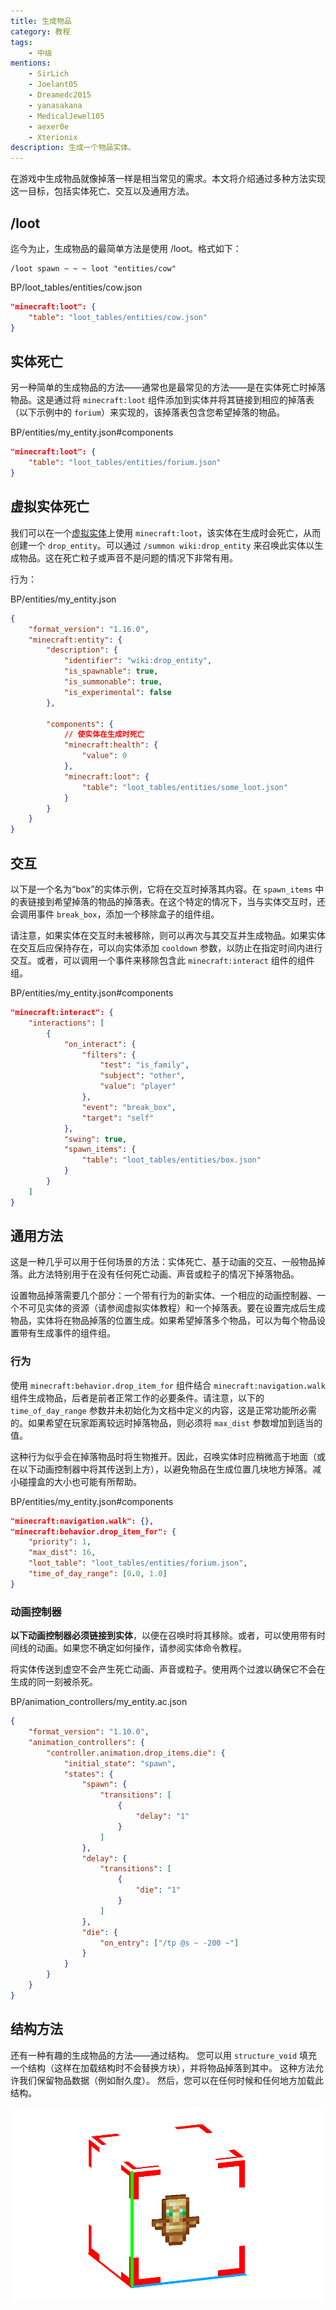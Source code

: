 ```yaml
---
title: 生成物品
category: 教程
tags:
    - 中级
mentions:
    - SirLich
    - Joelant05
    - Dreamedc2015
    - yanasakana
    - MedicalJewel105
    - aexer0e
    - Xterionix
description: 生成一个物品实体。
---
```


在游戏中生成物品就像掉落一样是相当常见的需求。本文将介绍通过多种方法实现这一目标，包括实体死亡、交互以及通用方法。

## /loot

迄今为止，生成物品的最简单方法是使用 /loot。格式如下：

```
/loot spawn ~ ~ ~ loot "entities/cow"
```

<CodeHeader>BP/loot_tables/entities/cow.json</CodeHeader>

```json
"minecraft:loot": {
	"table": "loot_tables/entities/cow.json"
}
```

## 实体死亡

另一种简单的生成物品的方法——通常也是最常见的方法——是在实体死亡时掉落物品。这是通过将 `minecraft:loot` 组件添加到实体并将其链接到相应的掉落表（以下示例中的 `forium`）来实现的，该掉落表包含您希望掉落的物品。

<CodeHeader>BP/entities/my_entity.json#components</CodeHeader>

```json
"minecraft:loot": {
	"table": "loot_tables/entities/forium.json"
}
```

## 虚拟实体死亡

我们可以在一个[虚拟实体](../entities/dummy-entities.md)上使用 `minecraft:loot`，该实体在生成时会死亡，从而创建一个 `drop_entity`。可以通过 `/summon wiki:drop_entity` 来召唤此实体以生成物品。这在死亡粒子或声音不是问题的情况下非常有用。

行为：

<CodeHeader>BP/entities/my_entity.json</CodeHeader>

```json
{
    "format_version": "1.16.0",
    "minecraft:entity": {
        "description": {
            "identifier": "wiki:drop_entity",
            "is_spawnable": true,
            "is_summonable": true,
            "is_experimental": false
        },

        "components": {
            // 使实体在生成时死亡
            "minecraft:health": {
                "value": 0
            },
            "minecraft:loot": {
                "table": "loot_tables/entities/some_loot.json"
            }
        }
    }
}
```

## 交互

以下是一个名为“box”的实体示例，它将在交互时掉落其内容。在 `spawn_items` 中的表链接到希望掉落的物品的掉落表。在这个特定的情况下，当与实体交互时，还会调用事件 `break_box`，添加一个移除盒子的组件组。

请注意，如果实体在交互时未被移除，则可以再次与其交互并生成物品。如果实体在交互后应保持存在，可以向实体添加 `cooldown` 参数，以防止在指定时间内进行交互。或者，可以调用一个事件来移除包含此 `minecraft:interact` 组件的组件组。

<CodeHeader>BP/entities/my_entity.json#components</CodeHeader>

```json
"minecraft:interact": {
	"interactions": [
		{
			"on_interact": {
				"filters": {
					"test": "is_family",
					"subject": "other",
					"value": "player"
				},
				"event": "break_box",
				"target": "self"
			},
			"swing": true,
			"spawn_items": {
				"table": "loot_tables/entities/box.json"
			}
		}
	]
}
```

## 通用方法

这是一种几乎可以用于任何场景的方法：实体死亡、基于动画的交互、一般物品掉落。此方法特别用于在没有任何死亡动画、声音或粒子的情况下掉落物品。

设置物品掉落需要几个部分：一个带有行为的新实体、一个相应的动画控制器、一个不可见实体的资源（请参阅虚拟实体教程）和一个掉落表。要在设置完成后生成物品，实体将在物品掉落的位置生成。如果希望掉落多个物品，可以为每个物品设置带有生成事件的组件组。

### 行为

使用 `minecraft:behavior.drop_item_for` 组件结合 `minecraft:navigation.walk` 组件生成物品，后者是前者正常工作的必要条件。请注意，以下的 `time_of_day_range` 参数并未初始化为文档中定义的内容，这是正常功能所必需的。如果希望在玩家距离较远时掉落物品，则必须将 `max_dist` 参数增加到适当的值。

这种行为似乎会在掉落物品时将生物推开。因此，召唤实体时应稍微高于地面（或在以下动画控制器中将其传送到上方），以避免物品在生成位置几块地方掉落。减小碰撞盒的大小也可能有所帮助。

<CodeHeader>BP/entities/my_entity.json#components</CodeHeader>

```json
"minecraft:navigation.walk": {},
"minecraft:behavior.drop_item_for": {
	"priority": 1,
	"max_dist": 16,
	"loot_table": "loot_tables/entities/forium.json",
	"time_of_day_range": [0.0, 1.0]
}
```

### 动画控制器

**以下动画控制器必须链接到实体**，以便在召唤时将其移除。或者，可以使用带有时间线的动画。如果您不确定如何操作，请参阅实体命令教程。

将实体传送到虚空不会产生死亡动画、声音或粒子。使用两个过渡以确保它不会在生成的同一刻被杀死。

<CodeHeader>BP/animation_controllers/my_entity.ac.json</CodeHeader>

```json
{
    "format_version": "1.10.0",
    "animation_controllers": {
        "controller.animation.drop_items.die": {
            "initial_state": "spawn",
            "states": {
                "spawn": {
                    "transitions": [
                        {
                            "delay": "1"
                        }
                    ]
                },
                "delay": {
                    "transitions": [
                        {
                            "die": "1"
                        }
                    ]
                },
                "die": {
                    "on_entry": ["/tp @s ~ -200 ~"]
                }
            }
        }
    }
}
```

## 结构方法

还有一种有趣的生成物品的方法——通过结构。
您可以用 `structure_void` 填充一个结构（这样在加载结构时不会替换方块），并将物品掉落到其中。
这种方法允许我们保留物品数据（例如耐久度）。
然后，您可以在任何时候和任何地方加载此结构。

![](../assets/images/items/spawning-items/structure-method.png)